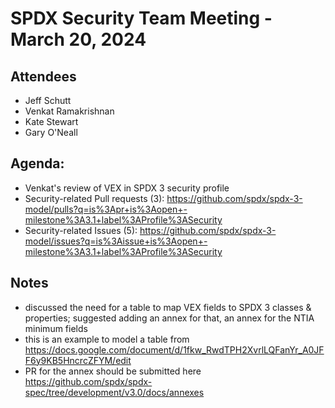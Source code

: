 # SPDX Security Team Meeting - March 20, 2024

## Attendees
* Jeff Schutt
* Venkat Ramakrishnan
* Kate Stewart
* Gary O'Neall

## Agenda:
* Venkat's review of VEX in SPDX 3 security profile
* Security-related Pull requests (3): https://github.com/spdx/spdx-3-model/pulls?q=is%3Apr+is%3Aopen+-milestone%3A3.1+label%3AProfile%3ASecurity
* Security-related Issues (5): https://github.com/spdx/spdx-3-model/issues?q=is%3Aissue+is%3Aopen+-milestone%3A3.1+label%3AProfile%3ASecurity

## Notes
* discussed the need for a table to map VEX fields to SPDX 3 classes & properties; suggested adding an annex for that, an annex for the NTIA minimum fields
* this is an example to model a table from https://docs.google.com/document/d/1fkw_RwdTPH2XvrlLQFanYr_A0JFF6y9KB5HncrcZFYM/edit
* PR for the annex should be submitted here https://github.com/spdx/spdx-spec/tree/development/v3.0/docs/annexes
